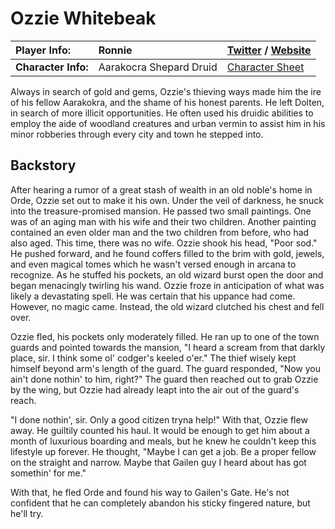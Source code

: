 # Ozzie Whitebeak

|**Player Info:**|Ronnie|[Twitter](https://twitter.com/RonnieFilyaw) / [Website](https://www.whompcomic.com/)|
|:-|:-|:-|
|**Character Info:**|Aarakocra Shepard Druid|[Character Sheet](https://www.worldanvil.com/w/verum-arcadum/a/ronnie-person)|

Always in search of gold and gems, Ozzie's thieving ways made him the ire of his fellow Aarakokra, and the shame of his honest parents. He left Dolten, in search of more illicit opportunities. He often used his druidic abilities to employ the aide of woodland creatures and urban vermin to assist him in his minor robberies through every city and town he stepped into.

## Backstory

After hearing a rumor of a great stash of wealth in an old noble's home in Orde, Ozzie set out to make it his own. Under the veil of darkness, he snuck into the treasure-promised mansion. He passed two small paintings. One was of an aging man with his wife and their two children. Another painting contained an even older man and the two children from before, who had also aged. This time, there was no wife.   Ozzie shook his head, "Poor sod." He pushed forward, and he found coffers filled to the brim with gold, jewels, and even magical tomes which he wasn't versed enough in arcana to recognize. As he stuffed his pockets, an old wizard burst open the door and began menacingly twirling his wand. Ozzie froze in anticipation of what was likely a devastating spell. He was certain that his uppance had come. However, no magic came. Instead, the old wizard clutched his chest and fell over.

Ozzie fled, his pockets only moderately filled. He ran up to one of the town guards and pointed towards the mansion, "I heard a scream from that darkly place, sir. I think some ol' codger's keeled o'er." The thief wisely kept himself beyond arm's length of the guard.   The guard responded, "Now you ain't done nothin' to him, right?" The guard then reached out to grab Ozzie by the wing, but Ozzie had already leapt into the air out of the guard's reach.

"I done nothin', sir. Only a good citizen tryna help!" With that, Ozzie flew away.   He guiltily counted his haul. It would be enough to get him about a month of luxurious boarding and meals, but he knew he couldn't keep this lifestyle up forever. He thought, "Maybe I can get a job. Be a proper fellow on the straight and narrow. Maybe that Gailen guy I heard about has got somethin' for me."

With that, he fled Orde and found his way to Gailen's Gate. He's not confident that he can completely abandon his sticky fingered nature, but he'll try.